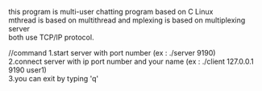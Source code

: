 this program is multi-user chatting program based on C Linux  
mthread is based on multithread and mplexing is based on multiplexing server  
both use TCP/IP protocol.  

//command
1.start server with port number (ex : ./server 9190)  
2.connect server with ip port number and your name (ex : ./client 127.0.0.1 9190 user1)  
3.you can exit by typing 'q'  
